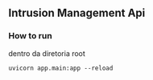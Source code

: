 ## Intrusion Management Api
### How to run

dentro da diretoria root
```
uvicorn app.main:app --reload
```